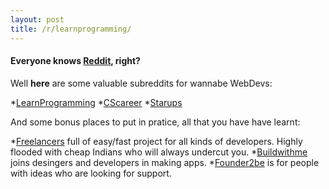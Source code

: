 ```yaml
---
layout: post
title: /r/learnprogramming/
---
```


#### Everyone knows [**Reddit**](www.reddit.com), right? 
Well **here** are some valuable subreddits for wannabe WebDevs:

  *[LearnProgramming](http://www.reddit.com/r/learnprogramming)
  *[CScareer](http://www.reddit.com/r/cscareerquestions)
  *[Starups](http://www.reddit.com/r/startups)

And some bonus places to put in pratice, all that you have have learnt:

  *[Freelancers](https://www.freelancer.com/) full of easy/fast project for all kinds of developers. Highly flooded with cheap Indians who will always undercut you.
  *[Buildwithme](http://builditwith.me/) joins desingers and developers in making apps.
  *[Founder2be](http://www.founder2be.com/) is for people with ideas who are looking for support.

